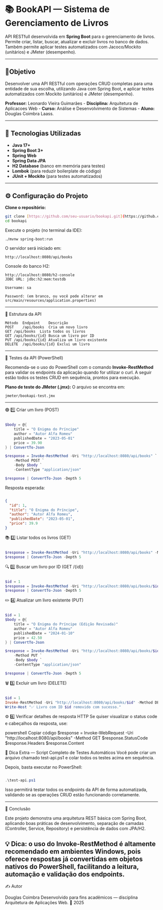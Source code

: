 # 📚 BookAPI — Sistema de Gerenciamento de Livros

API RESTfull desenvolvida em **Spring Boot** para o gerenciamento de livros.  
Permite criar, listar, buscar, atualizar e excluir livros no banco de dados. 
Também permite aplicar testes automatizados com Jacoco/Mockito (unitários) e JMeter (desempenho). 

---

## 📘Objetivo

Desenvolver uma API RESTful com operações CRUD completas para uma entidade de sua escolha, utilizando Java com Spring Boot, e aplicar testes automatizados com Mockito (unitários) e JMeter (desempenho). 

**Professor:** Leonardo Vieira Guimarães - **Disciplina:** Arquitetura de Aplicacoes Web - **Curso:** Análise e Desenvolvimento de Sistemas - **Aluno:** Douglas Coimbra Laass.

---

## 🚀 Tecnologias Utilizadas

- **Java 17+**
- **Spring Boot 3+**
- **Spring Web**
- **Spring Data JPA**
- **H2 Database** (banco em memória para testes)
- **Lombok** (para reduzir boilerplate de código)
- **JUnit + Mockito** (para testes automatizados)

---

## ⚙️ Configuração do Projeto

**Clone o repositório:**

   ```bash
   git clone [https://github.com/seu-usuario/bookapi.git](https://github.com/CoimbraDouglas/appWebBookapi.git)
   cd bookapi
   ```
Execute o projeto (no terminal da IDE):

```
./mvnw spring-boot:run
```

O servidor será iniciado em:

```
http://localhost:8080/api/books
```

Console do banco H2:

```
http://localhost:8080/h2-console
JDBC URL: jdbc:h2:mem:testdb

Username: sa

Password: (em branco, ou você pode alterar em src/main/resources/application.properties)
```

---

🧱 Estrutura da API
```
Método	Endpoint	Descrição
POST	/api/books	Cria um novo livro
GET	/api/books	Lista todos os livros
GET	/api/books/{id}	Busca um livro por ID
PUT	/api/books/{id}	Atualiza um livro existente
DELETE	/api/books/{id}	Exclui um livro
```

---

🧪 Testes da API (PowerShell)

Recomenda-se o uso do PowerShell com o comando **Invoke-RestMethod** para validar os endpoints da aplicação quando for utilizar o curl.
A seguir estão todos os testes CRUD em sequência, prontos para execução.

**Plano de teste do JMeter (.jmx):** O arquivo se encontra em: 

```
jmeter/bookapi-test.jmx
```

---

🟢 1️⃣ Criar um livro (POST)
```powershell

$body = @{
    title = "O Enigma do Príncipe"
    author = "Autor Alfa Romeu"
    publishedDate = "2023-05-01"
    price = 39.90
} | ConvertTo-Json

$response = Invoke-RestMethod -Uri "http://localhost:8080/api/books" `
    -Method POST `
    -Body $body `
    -ContentType "application/json"

$response | ConvertTo-Json -Depth 5
```

Resposta esperada:

```json

{
  "id": 1,
  "title": "O Enigma do Príncipe",
  "author": "Autor Alfa Romeu",
  "publishedDate": "2023-05-01",
  "price": 39.9
}
```
📚 2️⃣ Listar todos os livros (GET)

```powershell

$response = Invoke-RestMethod -Uri "http://localhost:8080/api/books" -Method GET
$response | ConvertTo-Json -Depth 5
```

🔍 3️⃣ Buscar um livro por ID (GET /{id})

```powershell

$id = 1
$response = Invoke-RestMethod -Uri "http://localhost:8080/api/books/$id" -Method GET
$response | ConvertTo-Json -Depth 5
```

✏️ 4️⃣ Atualizar um livro existente (PUT)
```powershell

$id = 1
$body = @{
    title = "O Enigma do Príncipe (Edição Revisada)"
    author = "Autor Alfa Romeu"
    publishedDate = "2024-01-10"
    price = 42.50
} | ConvertTo-Json

$response = Invoke-RestMethod -Uri "http://localhost:8080/api/books/$id" `
    -Method PUT `
    -Body $body `
    -ContentType "application/json"

$response | ConvertTo-Json -Depth 5
```

🗑️ 5️⃣ Excluir um livro (DELETE)
```powershell

$id = 1
Invoke-RestMethod -Uri "http://localhost:8080/api/books/$id" -Method DELETE
Write-Host "✅ Livro com ID $id removido com sucesso."
```

⚙️ 6️⃣ Verificar detalhes de resposta HTTP
Se quiser visualizar o status code e cabeçalhos da resposta, use:

powershell
Copiar código
$response = Invoke-WebRequest -Uri "http://localhost:8080/api/books" -Method GET
$response.StatusCode
$response.Headers
$response.Content

🧰 Dica Extra — Script Completo de Testes Automáticos
Você pode criar um arquivo chamado test-api.ps1 e colar todos os testes acima em sequência.

Depois, basta executar no PowerShell:

```powershell

.\test-api.ps1
```

Isso permitirá testar todos os endpoints da API de forma automatizada, validando se as operações CRUD estão funcionando corretamente.

---

📘 Conclusão

Este projeto demonstra uma arquitetura REST básica com Spring Boot, aplicando boas práticas de desenvolvimento, separação de camadas (Controller, Service, Repository) e persistência de dados com JPA/H2.

💡 Dica: o uso do Invoke-RestMethod é altamente recomendado em ambientes Windows, pois oferece respostas já convertidas em objetos nativos do PowerShell, facilitando a leitura, automação e validação dos endpoints.
--- 

✍️ Autor

Douglas Coimbra
Desenvolvido para fins acadêmicos — disciplina Arquitetura de Aplicações Web.
📅 2025
